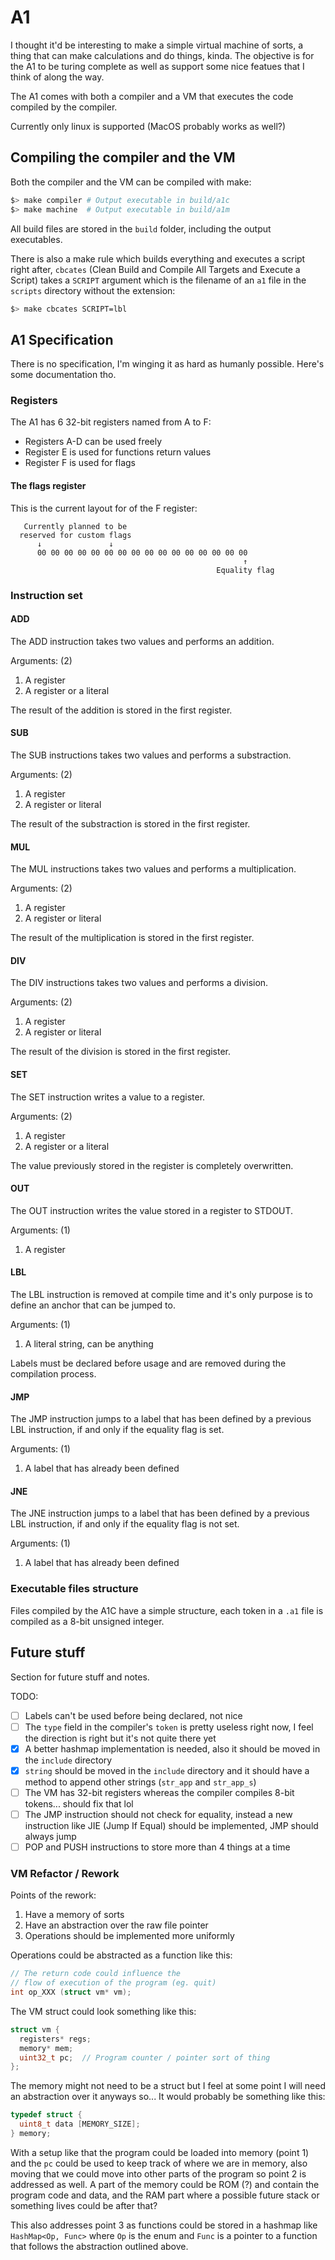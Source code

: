 # A1

I thought it'd be interesting to make a simple virtual machine of sorts, a thing that can make calculations and do things, kinda. The objective is for the A1 to be turing complete as well as support some nice featues that I think of along the way.

The A1 comes with both a compiler and a VM that executes the code compiled by the compiler.

Currently only linux is supported (MacOS probably works as well?)

## Compiling the compiler and the VM

Both the compiler and the VM can be compiled with make:
```bash
$> make compiler # Output executable in build/a1c
$> make machine  # Output executable in build/a1m
```

All build files are stored in the `build` folder, including the output executables.

There is also a make rule which builds everything and executes a script right after, `cbcates` (Clean Build and Compile All Targets and Execute a Script) takes a `SCRIPT` argument which is the filename of an `a1` file in the `scripts` directory without the extension:
```bash
$> make cbcates SCRIPT=lbl
```

## A1 Specification

There is no specification, I'm winging it as hard as humanly possible. Here's some documentation tho.

### Registers

The A1 has 6 32-bit registers named from A to F:

* Registers A-D can be used freely
* Register E is used for functions return values
* Register F is used for flags

#### The flags register

This is the current layout for of the F register:

```
   Currently planned to be 
  reserved for custom flags
      ↓               ↓
      00 00 00 00 00 00 00 00 00 00 00 00 00 00 00 00
                                                    ↑
                                              Equality flag
```

### Instruction set 

#### ADD

The ADD instruction takes two values and performs an addition.

Arguments: (2)
1. A register
1. A register or a literal

The result of the addition is stored in the first register.

#### SUB

The SUB instructions takes two values and performs a substraction.

Arguments: (2)
1. A register
1. A register or literal

The result of the substraction is stored in the first register.

#### MUL

The MUL instructions takes two values and performs a multiplication.

Arguments: (2)
1. A register
1. A register or literal

The result of the multiplication is stored in the first register.

#### DIV

The DIV instructions takes two values and performs a division.

Arguments: (2)
1. A register
1. A register or literal

The result of the division is stored in the first register.
#### SET

The SET instruction writes a value to a register.

Arguments: (2)
1. A register
1. A register or a literal

The value previously stored in the register is completely overwritten.

#### OUT

The OUT instruction writes the value stored in a register to STDOUT.

Arguments: (1)
1. A register

#### LBL

The LBL instruction is removed at compile time and it's only purpose is to define an anchor that can be jumped to.

Arguments: (1)
1. A literal string, can be anything

Labels must be declared before usage and are removed during the compilation process.

#### JMP

The JMP instruction jumps to a label that has been defined by a previous LBL instruction, if and only if the equality flag is set.

Arguments: (1)
1. A label that has already been defined

#### JNE

The JNE instruction jumps to a label that has been defined by a previous LBL instruction, if and only if the equality flag is not set.

Arguments: (1)
1. A label that has already been defined


### Executable files structure

Files compiled by the A1C have a simple structure, each token in a `.a1` file is compiled as a 8-bit unsigned integer.


## Future stuff

Section for future stuff and notes.

TODO:

* [ ] Labels can't be used before being declared, not nice
* [ ] The `type` field in the compiler's `token` is pretty useless right now, I feel the direction is right but it's not quite there yet
* [X] A better hashmap implementation is needed, also it should be moved in the `include` directory
* [X] `string` should be moved in the `include` directory and it should have a method to append other strings (`str_app` and `str_app_s`)
* [ ] The VM has 32-bit registers whereas the compiler compiles 8-bit tokens... should fix that lol
* [ ] The JMP instruction should not check for equality, instead a new instruction like JIE (Jump If Equal) should be implemented, JMP should always jump
* [ ] POP and PUSH instructions to store more than 4 things at a time

### VM Refactor / Rework

Points of the rework:
1. Have a memory of sorts
1. Have an abstraction over the raw file pointer
1. Operations should be implemented more uniformly

Operations could be abstracted as a function like this:

```c
// The return code could influence the
// flow of execution of the program (eg. quit)
int op_XXX (struct vm* vm);
```

The VM struct could look something like this:

```c
struct vm {
  registers* regs;
  memory* mem;
  uint32_t pc;  // Program counter / pointer sort of thing
};
```

The memory might not need to be a struct but I feel at some point I will need an abstraction over it anyways so... It would probably be something like this:

```c
typedef struct {
  uint8_t data [MEMORY_SIZE];
} memory;
```

With a setup like that the program could be loaded into memory (point 1) and the `pc` could be used to keep track of where we are in memory, also moving that we could move into other parts of the program so point 2 is addressed as well. A part of the memory could be ROM (?) and contain the program code and data, and the RAM part where a possible future stack or something lives could be after that?

This also addresses point 3 as functions could be stored in a hashmap like `HashMap<Op, Func>` where `Op` is the enum and `Func` is a pointer to a function that follows the abstraction outlined above.
